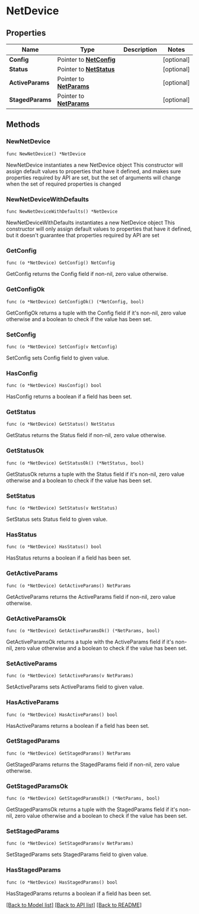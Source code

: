 # NetDevice

## Properties

Name | Type | Description | Notes
------------ | ------------- | ------------- | -------------
**Config** | Pointer to [**NetConfig**](NetConfig.md) |  | [optional] 
**Status** | Pointer to [**NetStatus**](NetStatus.md) |  | [optional] 
**ActiveParams** | Pointer to [**NetParams**](NetParams.md) |  | [optional] 
**StagedParams** | Pointer to [**NetParams**](NetParams.md) |  | [optional] 

## Methods

### NewNetDevice

`func NewNetDevice() *NetDevice`

NewNetDevice instantiates a new NetDevice object
This constructor will assign default values to properties that have it defined,
and makes sure properties required by API are set, but the set of arguments
will change when the set of required properties is changed

### NewNetDeviceWithDefaults

`func NewNetDeviceWithDefaults() *NetDevice`

NewNetDeviceWithDefaults instantiates a new NetDevice object
This constructor will only assign default values to properties that have it defined,
but it doesn't guarantee that properties required by API are set

### GetConfig

`func (o *NetDevice) GetConfig() NetConfig`

GetConfig returns the Config field if non-nil, zero value otherwise.

### GetConfigOk

`func (o *NetDevice) GetConfigOk() (*NetConfig, bool)`

GetConfigOk returns a tuple with the Config field if it's non-nil, zero value otherwise
and a boolean to check if the value has been set.

### SetConfig

`func (o *NetDevice) SetConfig(v NetConfig)`

SetConfig sets Config field to given value.

### HasConfig

`func (o *NetDevice) HasConfig() bool`

HasConfig returns a boolean if a field has been set.

### GetStatus

`func (o *NetDevice) GetStatus() NetStatus`

GetStatus returns the Status field if non-nil, zero value otherwise.

### GetStatusOk

`func (o *NetDevice) GetStatusOk() (*NetStatus, bool)`

GetStatusOk returns a tuple with the Status field if it's non-nil, zero value otherwise
and a boolean to check if the value has been set.

### SetStatus

`func (o *NetDevice) SetStatus(v NetStatus)`

SetStatus sets Status field to given value.

### HasStatus

`func (o *NetDevice) HasStatus() bool`

HasStatus returns a boolean if a field has been set.

### GetActiveParams

`func (o *NetDevice) GetActiveParams() NetParams`

GetActiveParams returns the ActiveParams field if non-nil, zero value otherwise.

### GetActiveParamsOk

`func (o *NetDevice) GetActiveParamsOk() (*NetParams, bool)`

GetActiveParamsOk returns a tuple with the ActiveParams field if it's non-nil, zero value otherwise
and a boolean to check if the value has been set.

### SetActiveParams

`func (o *NetDevice) SetActiveParams(v NetParams)`

SetActiveParams sets ActiveParams field to given value.

### HasActiveParams

`func (o *NetDevice) HasActiveParams() bool`

HasActiveParams returns a boolean if a field has been set.

### GetStagedParams

`func (o *NetDevice) GetStagedParams() NetParams`

GetStagedParams returns the StagedParams field if non-nil, zero value otherwise.

### GetStagedParamsOk

`func (o *NetDevice) GetStagedParamsOk() (*NetParams, bool)`

GetStagedParamsOk returns a tuple with the StagedParams field if it's non-nil, zero value otherwise
and a boolean to check if the value has been set.

### SetStagedParams

`func (o *NetDevice) SetStagedParams(v NetParams)`

SetStagedParams sets StagedParams field to given value.

### HasStagedParams

`func (o *NetDevice) HasStagedParams() bool`

HasStagedParams returns a boolean if a field has been set.


[[Back to Model list]](../README.md#documentation-for-models) [[Back to API list]](../README.md#documentation-for-api-endpoints) [[Back to README]](../README.md)


